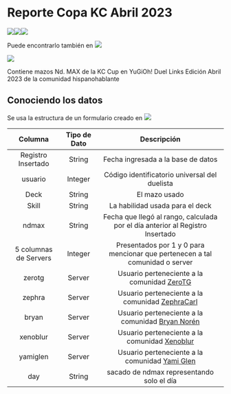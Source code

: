# Reporte Copa KC Abril 2023

![](https://img.shields.io/badge/Numpy-777BB4?style=for-the-badge&logo=numpy&logoColor=white)![](https://img.shields.io/badge/Pandas-2C2D72?style=for-the-badge&logo=pandas&logoColor=white)![](https://img.shields.io/badge/Plotly-239120?style=for-the-badge&logo=plotly&logoColor=white) 

Puede encontrarlo también en [![](https://img.shields.io/badge/Deepnote-3793EF?style=for-the-badge&logo=Deepnote&logoColor=white)](https://deepnote.com/@luceldasilva/KC-Cup-APRIL-2023-012fa1ff-6573-46fd-8d70-a4a9fa0248cb)

![](https://static.wikia.nocookie.net/yugiohenespanol/images/9/99/Drag%C3%B3n_Xyz_R%C3%A9quiem_Oscuro_%28Invocaci%C3%B3n-ARC-V%29.png/revision/latest?cb=20160508170408&path-prefix=es)

Contiene mazos Nd. MAX de la KC Cup en YuGiOh! Duel Links Edición Abril 2023 de la comunidad hispanohablante

## Conociendo los datos

Se usa la estructura de un formulario creado en [![](https://img.shields.io/badge/Microsoft_Excel-217346?style=for-the-badge&logo=microsoft-excel&logoColor=white)](https://github.com/luceldasilva/report-kc-april-23/releases/tag/plantilla-formulario-para-excel)

| Columna | Tipo de Dato |Descripción | 
| :---: | :---: | :---: | 
| Registro Insertado | String | Fecha ingresada a la base de datos |
| usuario | Integer | Código identificatorio universal del duelista |
| Deck | String | El mazo usado |
| Skill | String | La habilidad usada para el deck |
| ndmax | String | Fecha que llegó al rango, calculada por el día anterior al Registro Insertado |
| 5 columnas de Servers | Integer | Presentados por 1 y 0 para mencionar que pertenecen a tal comunidad o server|
| zerotg | Server | Usuario perteneciente a la comunidad [ZeroTG](https://www.youtube.com/c/ZeroTG) |
| zephra | Server | Usuario perteneciente a la comunidad [ZephraCarl](https://www.youtube.com/c/ZephraCarl) |
| bryan | Server | Usuario perteneciente a la comunidad [Bryan Norén](https://www.youtube.com/c/BryanNorén) |
| xenoblur | Server | Usuario perteneciente a la comunidad [Xenoblur](https://www.youtube.com/@XenoBlur) |
| yamiglen | Server | Usuario perteneciente a la comunidad [Yami Glen](https://www.youtube.com/@YamiGlen) |
| day | String | sacado de ndmax representando solo el día |
